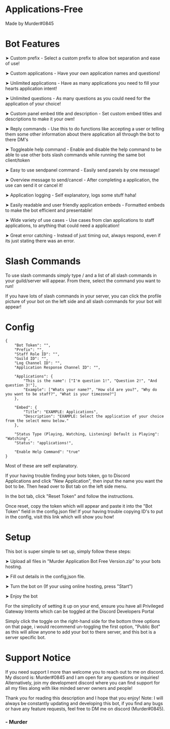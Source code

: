 # Applications-Free

Made by Murder#0845


# Bot Features


➤ Custom prefix - Select a custom prefix to allow bot separation and ease of use!


➤ Custom applications - Have your own application names and questions!


➤ Unlimited applications - Have as many applications you need to fill your hearts application intent!


➤ Unlimited questions - As many questions as you could need for the application of your choice!


➤ Custom panel embed title and description - Set custom embed titles and descriptions to make it your own!


➤ Reply commands - Use this to do functions like accepting a user or telling them some other information about there application all through the bot to there DM's


➤ Toggleable help command - Enable and disable the help command to be able to use other bots slash commands while running the same bot client/token


➤ Easy to use sendpanel command - Easily send panels by one message!


➤ Overview message to send/cancel - After completing a application, the use can send it or cancel it!


➤ Application logging - Self explanatory, logs some stuff haha!


➤ Easily readable and user friendly application embeds - Formatted embeds to make the bot efficient and presentable!


➤ Wide variety of use cases - Use cases from clan applications to staff applications, to anything that could need a application!


➤ Great error catching - Instead of just timing out, always respond, even if its just stating there was an error.


# Slash Commands

To use slash commands simply type / and a list of all slash commands in your guild/server will appear.
From there, select the command you want to run!

If you have lots of slash commands in your server, you can click the profile picture of your bot on the left side and all slash commands for your bot will appear!


# Config

	{
		"Bot Token": "",
		"Prefix": "",
		"Staff Role ID": "",
		"Guild ID": "",
		"Log Channel ID": "",
		"Application Response Channel ID": "",

		"Applications": {
			"This is the name": ["I'm question 1!", "Question 2!", "And question 3!"],
			"Example": ["Whats your name?", "How old are you?", "Why do you want to be staff?", "What is your timezone?"]
		},

		"Embed": {
			"Title": "EXAMPLE: Applications",
			"Description": "EXAMPLE: Select the application of your choice from the select menu below."
		},

		"Status Type (Playing, Watching, Listening) Default is Playing": "Watching",
		"Status": "applications!",

		"Enable Help Command": "true"
	}

Most of these are self explanatory.

If your having trouble finding your bots token, go to Discord Applications and click "New Application", then input the name you want the bot to be.
Then head over to Bot tab on the left side menu.

In the bot tab, click "Reset Token" and follow the instructions.

Once reset, copy the token which will appear and paste it into the "Bot Token" field in the config.json file!
If your having trouble copying ID's to put in the config, visit this link which will show you how!


# Setup


This bot is super simple to set up, simply follow these steps:

➤ Upload all files in "Murder Application Bot Free Version.zip" to your bots hosting.


➤ Fill out details in the config,json file.


➤ Turn the bot on (If your using online hosting, press "Start")


➤ Enjoy the bot 

For the simplicity of setting it up on your end, ensure you have all Privileged Gateway Intents which can be toggled at the Discord Developers Portal

Simply click the toggle on the right-hand side for the bottom three options on that page, i would recommend un-toggling the first option, "Public Bot" as this will allow anyone to add your bot to there server, and this bot is a server specific bot.

# Support Notice
If you need support I more than welcome you to reach out to me on discord. My discord is: Murder#0845 and I am open for any questions or inquiries!
Alternatively, join my development discord where you can find support for all my files along with like minded server owners and people!

Thank you for reading this description and I hope that you enjoy!
Note: I will always be constantly updating and developing this bot, if you find any bugs or have any feature requests, feel free to DM me on discord (Murder#0845).


### - Murder
